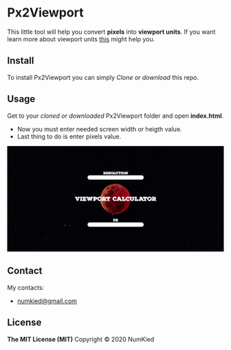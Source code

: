 <h1>Px2Viewport</h1>

This little tool will help you convert **pixels** into **viewport units**.
If you want learn more about viewport units [this](https://tutorialzine.com/2015/05/simplify-your-stylesheets-with-the-magical-css-viewport-units) might help you.

<h2>Install</h2>

To install Px2Viewport you can simply _Clone or download_ this repo.

<h2>Usage</h2>

Get to your _cloned or downloaded_ Px2Viewport folder and open **index.html**.
* Now you must enter needed screen width or heigth value.
* Last thing to do is enter pixels value. 

![Usage](./img/Usage.gif "Usage")

<h2>Contact</h2>

My contacts:
* numkied@gmail.com

<h2>License</h2>

**The MIT License (MIT)**
Copyright © 2020 NumKied